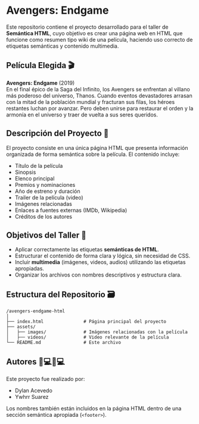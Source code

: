 # Avengers: Endgame

Este repositorio contiene el proyecto desarrollado para el taller de **Semántica HTML**, cuyo objetivo es crear una página web en HTML que funcione como resumen tipo wiki de una película, haciendo uso correcto de etiquetas semánticas y contenido multimedia.

##  Película Elegida 🎬

**Avengers: Endgame** (2019)  
En el final épico de la Saga del Infinito, los Avengers se enfrentan al villano más poderoso del universo, Thanos. Cuando eventos devastadores arrasan con la mitad de la población mundial y fracturan sus filas, los héroes restantes luchan por avanzar. Pero deben unirse para restaurar el orden y la armonía en el universo y traer de vuelta a sus seres queridos.

##  Descripción del Proyecto 📄

El proyecto consiste en una única página HTML que presenta información organizada de forma semántica sobre la película. El contenido incluye:

- Título de la película
- Sinopsis
- Elenco principal
- Premios y nominaciones
- Año de estreno y duración
- Trailer de la película (video)
- Imágenes relacionadas
- Enlaces a fuentes externas (IMDb, Wikipedia)
- Créditos de los autores

##  Objetivos del Taller 🧩

- Aplicar correctamente las etiquetas **semánticas de HTML**.
- Estructurar el contenido de forma clara y lógica, sin necesidad de CSS.
- Incluir **multimedia** (imágenes, videos, audios) utilizando las etiquetas apropiadas.
- Organizar los archivos con nombres descriptivos y estructura clara.

##  Estructura del Repositorio 🗃️

```
/avengers-endgame-html
│
├── index.html               # Página principal del proyecto
├── assets/
│   ├── images/              # Imágenes relacionadas con la película
│   ├── videos/              # Video relevante de la película
└── README.md                # Este archivo
```

##  Autores 👨💻👨💻

Este proyecto fue realizado por:

- Dylan Acevedo
- Ywhrr Suarez

Los nombres también están incluidos en la página HTML dentro de una sección semántica apropiada (`<footer>`).